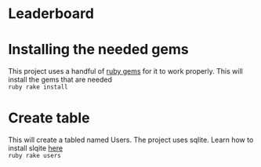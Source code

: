 # Leaderboard

# Installing the needed gems
This project uses a handful of [ruby gems](https://guides.rubygems.org/) for it to work properly. 
This will install the gems that are needed<br>
```ruby rake install```

# Create table
This will create a tabled named Users. The project uses sqlite. Learn how to install slqite [here](https://www.digitalocean.com/community/tutorials/how-and-when-to-use-sqlite)<br>
```ruby rake users```


